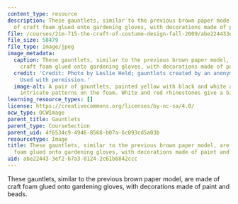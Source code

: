 ```yaml
---
content_type: resource
description: These gauntlets, similar to the previous brown paper model, are made
  of craft foam glued onto gardening gloves, with decorations made of paint and beads.
file: /courses/21m-715-the-craft-of-costume-design-fall-2009/abe224433ef2b7a301242c61b6842ccc_IMG_1060.jpg
file_size: 58479
file_type: image/jpeg
image_metadata:
  caption: These gauntlets, similar to the previous brown paper model, are made of
    craft foam glued onto gardening gloves, with decorations made of paint and beads.
  credit: 'Credit: Photo by Leslie Held; gauntlets created by an anonymous MIT student.
    Used with permission.'
  image-alt: A pair of gauntlets, painted yellow with black and white accents to create
    intricate patterns on the foam. White and red rhinestones give a bit of flash.
learning_resource_types: []
license: https://creativecommons.org/licenses/by-nc-sa/4.0/
ocw_type: OCWImage
parent_title: Gauntlets
parent_type: CourseSection
parent_uid: 4f6534c9-4946-8568-b07a-6c093cd5a03b
resourcetype: Image
title: These gauntlets, similar to the previous brown paper model, are made of craft
  foam glued onto gardening gloves, with decorations made of paint and beads
uid: abe22443-3ef2-b7a3-0124-2c61b6842ccc
---
```

These gauntlets, similar to the previous brown paper model, are made of craft foam glued onto gardening gloves, with decorations made of paint and beads.